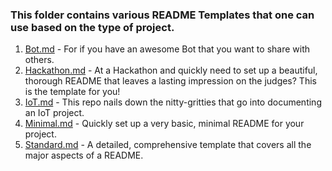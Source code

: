 ### This folder contains various README Templates that one can use based on the type of project.

1. [Bot.md](./Bot.md) - For if you have an awesome Bot that you want to share with others.
2. [Hackathon.md](./Hackathon.md) - At a Hackathon and quickly need to set up a beautiful, thorough
README that leaves a lasting impression on the judges? This is the template for you!
3. [IoT.md](./IoT.md) - This repo nails down the nitty-gritties that go into documenting an IoT project.
4. [Minimal.md](./Minimal.md) - Quickly set up a very basic, minimal README for your project.
5. [Standard.md](./Standard.md) - A detailed, comprehensive template that covers all the major aspects 
of a README. 
